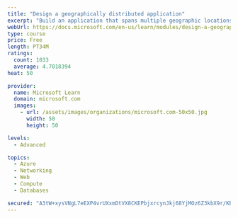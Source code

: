 ```yaml
---
title: "Design a geographically distributed application"
excerpt: "Build an application that spans multiple geographic locations for high availability and resiliency."
webUrl: https://docs.microsoft.com/en-us/learn/modules/design-a-geographically-distributed-application/
type: course
price: Free
length: PT34M
ratings:
  count: 1033
  average: 4.7018394
heat: 50

provider:
  name: Microsoft Learn
  domain: microsoft.com
  images:
    - url: /assets/images/organizations/microsoft.com-50x50.jpg
      width: 50
      height: 50

levels:
  - Advanced

topics:
  - Azure
  - Networking
  - Web
  - Compute
  - Databases

secured: "A3tW+xysVNgL7eEXP4vrUXxmDtVX8CKEPbjxrcynJkj68YjMOz6Z3kbX9r/KBzJcoUtKxj1hPXE07tjD/uEK3br8OxhmvxzzdLiEcBgvFiSXtZf6nBtG+kYEvhAwXfxNk52Fiz8CmhRb6MSRmQ0l0JvrhJGnxr0XszbDEoXSxPRRnmCuGJ+MJeYCrqXfAw9mSeIS0HsFspkkwC97EpDNGZCduZMYL4t4rqO5c1tH3WlQRu4ao9Al15k1xdTq2VVw2LtCxpef9Tq+74AJNeVYxjPuMP44N/b3HzcWKFIlVcu3Oy5GTP2oc5mnb5dBkQiYiqP4eBIsQSyCQoqGDRKBiGmAhrEbIYAMkziWJDQ5P5ondXlncbpw0ez+h5AkrXCyQcveHSeLSvNVn3l8p2/EFlVH6hqhRGFvzihD9Sl7/UM=;UIsBFFABtDSBqYabfnBjpA=="
---
```



